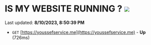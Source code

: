 # IS MY WEBSITE RUNNING ? [![](https://img.shields.io/static/v1?label=Sponsor&message=%E2%9D%A4&logo=GitHub&color=%23fe8e86)](https://github.com/sponsors/<username>)

Last updated: **8/10/2023, 8:50:39 PM**

- `GET` [https://youssefservice.me](https://youssefservice.me) - **Up** (726ms)
